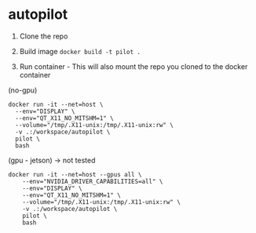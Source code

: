 # autopilot

1. Clone the repo

3. Build image
  ```docker build -t pilot .```

4. Run container - This will also mount the repo you cloned to the docker container

  (no-gpu)
  ```
  docker run -it --net=host \
    --env="DISPLAY" \
    --env="QT_X11_NO_MITSHM=1" \
    --volume="/tmp/.X11-unix:/tmp/.X11-unix:rw" \
    -v .:/workspace/autopilot \
    pilot \
    bash
  ```

(gpu - jetson) -> not tested
  ```
  docker run -it --net=host --gpus all \
      --env="NVIDIA_DRIVER_CAPABILITIES=all" \
      --env="DISPLAY" \
      --env="QT_X11_NO_MITSHM=1" \
      --volume="/tmp/.X11-unix:/tmp/.X11-unix:rw" \
      -v .:/workspace/autopilot \
      pilot \
      bash
  ```
